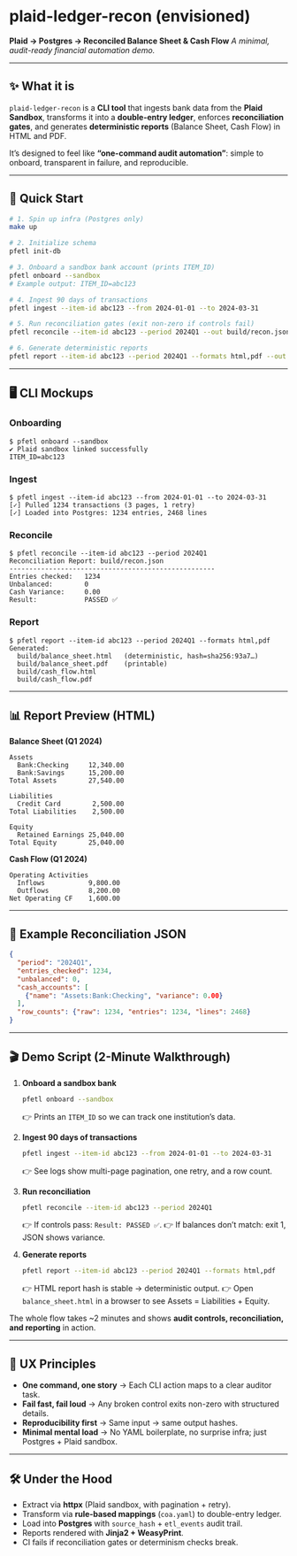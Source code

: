 

# plaid-ledger-recon (envisioned)

**Plaid → Postgres → Reconciled Balance Sheet & Cash Flow**
*A minimal, audit-ready financial automation demo.*

---

## ✨ What it is

`plaid-ledger-recon` is a **CLI tool** that ingests bank data from the **Plaid Sandbox**, transforms it into a **double-entry ledger**, enforces **reconciliation gates**, and generates **deterministic reports** (Balance Sheet, Cash Flow) in HTML and PDF.

It’s designed to feel like **“one-command audit automation”**: simple to onboard, transparent in failure, and reproducible.

---

## 🚀 Quick Start

```bash
# 1. Spin up infra (Postgres only)
make up

# 2. Initialize schema
pfetl init-db

# 3. Onboard a sandbox bank account (prints ITEM_ID)
pfetl onboard --sandbox
# Example output: ITEM_ID=abc123

# 4. Ingest 90 days of transactions
pfetl ingest --item-id abc123 --from 2024-01-01 --to 2024-03-31

# 5. Run reconciliation gates (exit non-zero if controls fail)
pfetl reconcile --item-id abc123 --period 2024Q1 --out build/recon.json

# 6. Generate deterministic reports
pfetl report --item-id abc123 --period 2024Q1 --formats html,pdf --out build/
```

---

## 🖥️ CLI Mockups

### Onboarding

```
$ pfetl onboard --sandbox
✔ Plaid sandbox linked successfully
ITEM_ID=abc123
```

### Ingest

```
$ pfetl ingest --item-id abc123 --from 2024-01-01 --to 2024-03-31
[✓] Pulled 1234 transactions (3 pages, 1 retry)
[✓] Loaded into Postgres: 1234 entries, 2468 lines
```

### Reconcile

```
$ pfetl reconcile --item-id abc123 --period 2024Q1
Reconciliation Report: build/recon.json
----------------------------------------------------
Entries checked:   1234
Unbalanced:        0
Cash Variance:     0.00
Result:            PASSED ✅
```

### Report

```
$ pfetl report --item-id abc123 --period 2024Q1 --formats html,pdf
Generated:
  build/balance_sheet.html   (deterministic, hash=sha256:93a7…)
  build/balance_sheet.pdf    (printable)
  build/cash_flow.html
  build/cash_flow.pdf
```

---

## 📊 Report Preview (HTML)

**Balance Sheet (Q1 2024)**

```
Assets
  Bank:Checking     12,340.00
  Bank:Savings      15,200.00
Total Assets        27,540.00

Liabilities
  Credit Card        2,500.00
Total Liabilities    2,500.00

Equity
  Retained Earnings 25,040.00
Total Equity        25,040.00
```

**Cash Flow (Q1 2024)**

```
Operating Activities
  Inflows           9,800.00
  Outflows          8,200.00
Net Operating CF    1,600.00
```

---

## 📂 Example Reconciliation JSON

```json
{
  "period": "2024Q1",
  "entries_checked": 1234,
  "unbalanced": 0,
  "cash_accounts": [
    {"name": "Assets:Bank:Checking", "variance": 0.00}
  ],
  "row_counts": {"raw": 1234, "entries": 1234, "lines": 2468}
}
```

---

## 🎬 Demo Script (2-Minute Walkthrough)

1. **Onboard a sandbox bank**

   ```bash
   pfetl onboard --sandbox
   ```

   👉 Prints an `ITEM_ID` so we can track one institution’s data.
2. **Ingest 90 days of transactions**

   ```bash
   pfetl ingest --item-id abc123 --from 2024-01-01 --to 2024-03-31
   ```

   👉 See logs show multi-page pagination, one retry, and a row count.
3. **Run reconciliation**

   ```bash
   pfetl reconcile --item-id abc123 --period 2024Q1
   ```

   👉 If controls pass: `Result: PASSED ✅`.
   👉 If balances don’t match: exit 1, JSON shows variance.
4. **Generate reports**

   ```bash
   pfetl report --item-id abc123 --period 2024Q1 --formats html,pdf
   ```

   👉 HTML report hash is stable → deterministic output.
   👉 Open `balance_sheet.html` in a browser to see Assets = Liabilities + Equity.

The whole flow takes \~2 minutes and shows **audit controls, reconciliation, and reporting** in action.

---

## 🧭 UX Principles

* **One command, one story** → Each CLI action maps to a clear auditor task.
* **Fail fast, fail loud** → Any broken control exits non-zero with structured details.
* **Reproducibility first** → Same input → same output hashes.
* **Minimal mental load** → No YAML boilerplate, no surprise infra; just Postgres + Plaid sandbox.

---

## 🛠️ Under the Hood

* Extract via **httpx** (Plaid sandbox, with pagination + retry).
* Transform via **rule-based mappings** (`coa.yaml`) to double-entry ledger.
* Load into **Postgres** with `source_hash` + `etl_events` audit trail.
* Reports rendered with **Jinja2 + WeasyPrint**.
* CI fails if reconciliation gates or determinism checks break.
